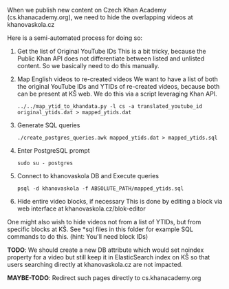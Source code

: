 When we publish new content on Czech Khan Academy (cs.khanacademy.org),
we need to hide the overlapping videos at khanovaskola.cz

Here is a semi-automated process for doing so:

1. Get the list of Original YouTube IDs
This is a bit tricky, because the Public Khan API does not differentiate between listed and unlisted content. So we basically need to do this manually.

2. Map English videos to re-created videos
We want to have a list of both the original YouTube IDs and YTIDs of re-created videos, because both can be present at KŠ web. We do this via a script leveraging Khan API.

     `../../map_ytid_to_khandata.py -l cs -a translated_youtube_id original_ytids.dat > mapped_ytids.dat`

3. Generate SQL queries

    `./create_postgres_queries.awk mapped_ytids.dat > mapped_ytids.sql`

4. Enter PostgreSQL prompt

    `sudo su - postgres`

5. Connect to khanovaskola DB and Execute queries

    `psql -d khanovaskola -f ABSOLUTE_PATH/mapped_ytids.sql`

6. Hide entire video blocks, if necessary
This is done by editing a block via web interface at khanovaskola.cz/blok-editor

One might also wish to hide videos not from a list of YTIDs, but from specific blocks at KŠ.
See \*sql files in this folder for example SQL commands to do this.
(hint: You'll need block IDs)


**TODO**:
We should create a new DB attribute which would set noindex property for a video but still keep it in ElasticSearch index on KŠ so that users searching directly at khanovaskola.cz are not impacted.

**MAYBE-TODO**: Redirect such pages directly to cs.khanacademy.org
